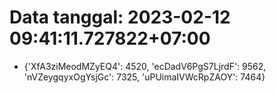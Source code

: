 # Data tanggal: 2023-02-12 09:41:11.727822+07:00

* {'XfA3ziMeodMZyEQ4': 4520, 'ecDadV6PgS7LjrdF': 9562, 'nVZeygqyxOgYsjGc': 7325, 'uPUimaIVWcRpZAOY': 7464}
